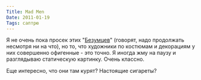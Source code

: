 ```yaml
---
Title: Mad Men
Date: 2011-01-19
Tags: саптрю
---
```


Я не очень пока просек этих "[Безумцев](http://www.imdb.com/title/tt0804503/)" (говорят, надо продолжать несмотря ни на что), но то, что художники по костюмам и декорациям у них совершенно офигенные - это точно. Я иногда жму на паузу и разглядываю статическую картинку. Очень классно.

Еще интересно, что они там курят? Настоящие сигареты?